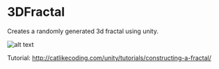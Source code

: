 # 3DFractal

Creates a randomly generated 3d fractal using unity.

![alt text](https://thumbs.gfycat.com/ColossalDiscreteLeopard-size_restricted.gif)

Tutorial: http://catlikecoding.com/unity/tutorials/constructing-a-fractal/
